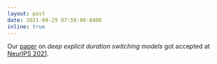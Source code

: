 ```yaml
---
layout: post
date: 2021-09-29 07:59:00-0400
inline: true
---
```


Our [paper](https://arxiv.org/abs/2110.13878) on *deep explicit duration switching models* got accepted at [NeurIPS 2021](https://neurips.cc).
